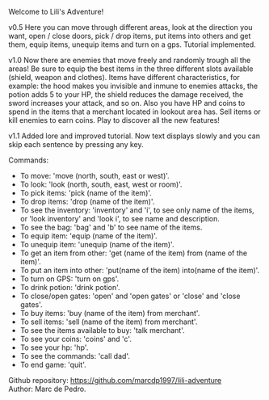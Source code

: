Welcome to Lili's Adventure!

v0.5
Here you can move through different areas, look at the direction you want, open / close doors, pick / drop items, 
put items into others and get them, equip items, unequip items and turn on a gps. Tutorial implemented.  

v1.0
Now there are enemies that move freely and randomly trough all the areas! Be sure to equip the best items in the three different slots available (shield, weapon and clothes). Items have different characteristics, for example: the hood makes you invisible and inmune to enemies attacks, the potion adds 5 to your HP, the shield reduces the damage received, the sword increases your attack, and so on. Also you have HP and coins to spend in the items that a merchant located in lookout area has. Sell items or kill enemies to earn coins.
Play to discover all the new features!  

v1.1
Added lore and improved tutorial. Now text displays slowly and you can skip each sentence by pressing any key.

Commands:  
- To move: 'move (north, south, east or west)'.
- To look: 'look (north, south, east, west or room)'.
- To pick items: 'pick (name of the item)'.
- To drop items: 'drop (name of the item)'.
- To see the inventory: 'inventory' and 'i', to see only name of the items, or 'look inventory' and 'look i', to see name and description.
- To see the bag: 'bag' and 'b' to see name of the items.
- To equip item: 'equip (name of the item)'.
- To unequip item: 'unequip (name of the item)'.
- To get an item from other: 'get (name of the item) from (name of the item)'.
- To put an item into other: 'put(name of the item) into(name of the item)'.
- To turn on GPS: 'turn on gps'.
- To drink potion: 'drink potion'.
- To close/open gates: 'open' and 'open gates' or 'close' and 'close gates'.
- To buy items: 'buy (name of the item) from merchant'.
- To sell items: 'sell (name of the item) from merchant'.
- To see the items available to buy: 'talk merchant'.
- To see your coins: 'coins' and 'c'.
- To see your hp: 'hp'.
- To see the commands: 'call dad'.
- To end game: 'quit'.

Github repository: https://github.com/marcdp1997/lili-adventure  
Author: Marc de Pedro.
